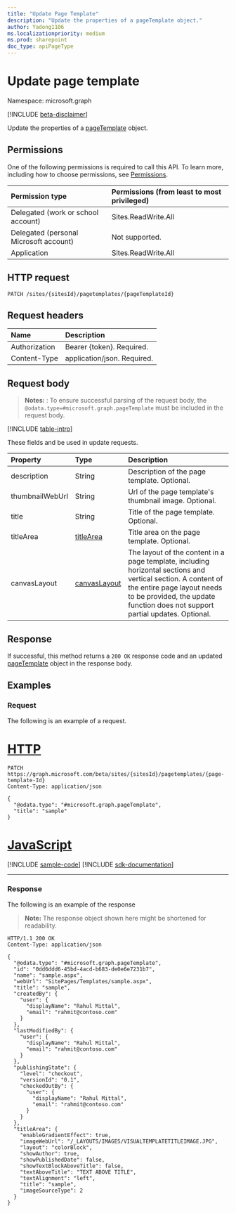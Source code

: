 ```yaml
---
title: "Update Page Template"
description: "Update the properties of a pageTemplate object."
author: Yadong1106
ms.localizationpriority: medium
ms.prod: sharepoint
doc_type: apiPageType
---
```


# Update page template

Namespace: microsoft.graph

[!INCLUDE [beta-disclaimer](../../includes/beta-disclaimer.md)]

Update the properties of a [pageTemplate](../resources/pagetemplate.md) object.

## Permissions

One of the following permissions is required to call this API. To learn more, including how to choose permissions, see [Permissions](/graph/permissions-reference).

| Permission type                        | Permissions (from least to most privileged) |
| :------------------------------------- | :------------------------------------------ |
| Delegated (work or school account)     | Sites.ReadWrite.All                         |
| Delegated (personal Microsoft account) | Not supported.                              |
| Application                            | Sites.ReadWrite.All                         |

## HTTP request

<!-- {
  "blockType": "ignored"
}
-->

```http
PATCH /sites/{sitesId}/pagetemplates/{pageTemplateId}
```

## Request headers

| Name          | Description                 |
| :------------ | :-------------------------- |
| Authorization | Bearer {token}. Required.   |
| Content-Type  | application/json. Required. |

## Request body

> **Notes:** : To ensure successful parsing of the request body, the `@odata.type=#microsoft.graph.pageTemplate` must be included in the request body.

[!INCLUDE [table-intro](../../includes/update-property-table-intro.md)]

These fields and be used in update requests.

| Property             | Type                                         | Description                                                                                                                                                                                                        |
| :------------------- | :------------------------------------------- | :----------------------------------------------------------------------------------------------------------------------------------------------------------------------------------------------------------------- |
| description                | String                                       | Description of the page template. Optional.                                                                                                                                                                                  |
| thumbnailWebUrl                | String                                       | Url of the page template's thumbnail image. Optional.                                                                                                                                                                                  |
| title                | String                                       | Title of the page template. Optional.                                                                                                                                                                                  |
| titleArea            | [titleArea](../resources/titlearea.md)       | Title area on the page template. Optional.                                                                                                                                                                       |
| canvasLayout         | [canvasLayout](../resources/canvaslayout.md) | The layout of the content in a page template, including horizontal sections and vertical section. A content of the entire page layout needs to be provided, the update function does not support partial updates. Optional. |

## Response

If successful, this method returns a `200 OK` response code and an updated [pageTemplate](../resources/pagetemplate.md) object in the response body.

## Examples

### Request

The following is an example of a request.


# [HTTP](#tab/http)
<!-- {
  "blockType": "request",
  "name": "update_pagetemplate"
}
-->

```http
PATCH https://graph.microsoft.com/beta/sites/{sitesId}/pagetemplates/{page-template-Id}
Content-Type: application/json

{
  "@odata.type": "#microsoft.graph.pageTemplate",
  "title": "sample"
}
```

# [JavaScript](#tab/javascript)
[!INCLUDE [sample-code](../includes/snippets/javascript/update-pagetemplate-javascript-snippets.md)]
[!INCLUDE [sdk-documentation](../includes/snippets/snippets-sdk-documentation-link.md)]

---

### Response

The following is an example of the response

> **Note:** The response object shown here might be shortened for readability.

<!-- {
  "blockType": "response",
  "@odata.type": "microsoft.graph.pageTemplate",
  "truncated": true
}
-->

```http
HTTP/1.1 200 OK
Content-Type: application/json

{
  "@odata.type": "#microsoft.graph.pageTemplate",
  "id": "0dd6ddd6-45bd-4acd-b683-de0e6e7231b7",
  "name": "sample.aspx",
  "webUrl": "SitePages/Templates/sample.aspx",
  "title": "sample",
  "createdBy": {
    "user": {
      "displayName": "Rahul Mittal",
      "email": "rahmit@contoso.com"
    }
  },
  "lastModifiedBy": {
    "user": {
      "displayName": "Rahul Mittal",
      "email": "rahmit@contoso.com"
    }
  },
  "publishingState": {
    "level": "checkout",
    "versionId": "0.1",
    "checkedOutBy": {
      "user": {
        "displayName": "Rahul Mittal",
        "email": "rahmit@contoso.com"
      }
    }
  },
  "titleArea": {
    "enableGradientEffect": true,
    "imageWebUrl": "/_LAYOUTS/IMAGES/VISUALTEMPLATETITLEIMAGE.JPG",
    "layout": "colorBlock",
    "showAuthor": true,
    "showPublishedDate": false,
    "showTextBlockAboveTitle": false,
    "textAboveTitle": "TEXT ABOVE TITLE",
    "textAlignment": "left",
    "title": "sample",
    "imageSourceType": 2
  }
}
```
